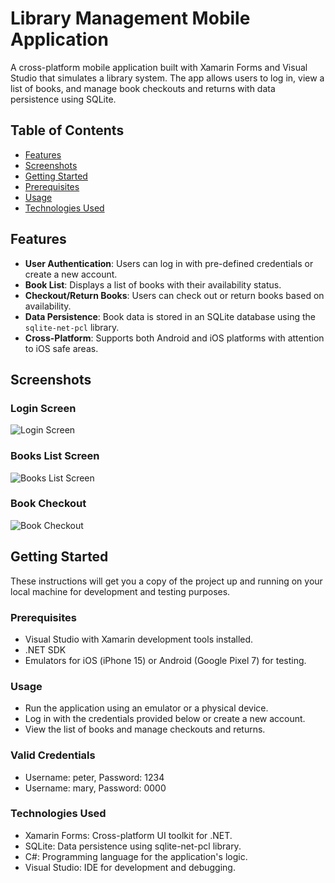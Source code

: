 # Library Management Mobile Application

A cross-platform mobile application built with Xamarin Forms and Visual Studio that simulates a library system. The app allows users to log in, view a list of books, and manage book checkouts and returns with data persistence using SQLite.

## Table of Contents

- [Features](#features)
- [Screenshots](#screenshots)
- [Getting Started](#getting-started)
- [Prerequisites](#prerequisites)
- [Usage](#usage)
- [Technologies Used](#technologies-used)

## Features

- **User Authentication**: Users can log in with pre-defined credentials or create a new account.
- **Book List**: Displays a list of books with their availability status.
- **Checkout/Return Books**: Users can check out or return books based on availability.
- **Data Persistence**: Book data is stored in an SQLite database using the `sqlite-net-pcl` library.
- **Cross-Platform**: Supports both Android and iOS platforms with attention to iOS safe areas.

## Screenshots

### Login Screen
![Login Screen](path/to/your/login-screen.png)

### Books List Screen
![Books List Screen](path/to/your/books-list-screen.png)

### Book Checkout
![Book Checkout](path/to/your/book-checkout.png)

## Getting Started

These instructions will get you a copy of the project up and running on your local machine for development and testing purposes.

### Prerequisites

- Visual Studio with Xamarin development tools installed.
- .NET SDK
- Emulators for iOS (iPhone 15) or Android (Google Pixel 7) for testing.

### Usage

- Run the application using an emulator or a physical device.
- Log in with the credentials provided below or create a new account.
- View the list of books and manage checkouts and returns.

### Valid Credentials

- Username: peter, Password: 1234
- Username: mary, Password: 0000

### Technologies Used

- Xamarin Forms: Cross-platform UI toolkit for .NET.
- SQLite: Data persistence using sqlite-net-pcl library.
- C#: Programming language for the application's logic.
- Visual Studio: IDE for development and debugging.


